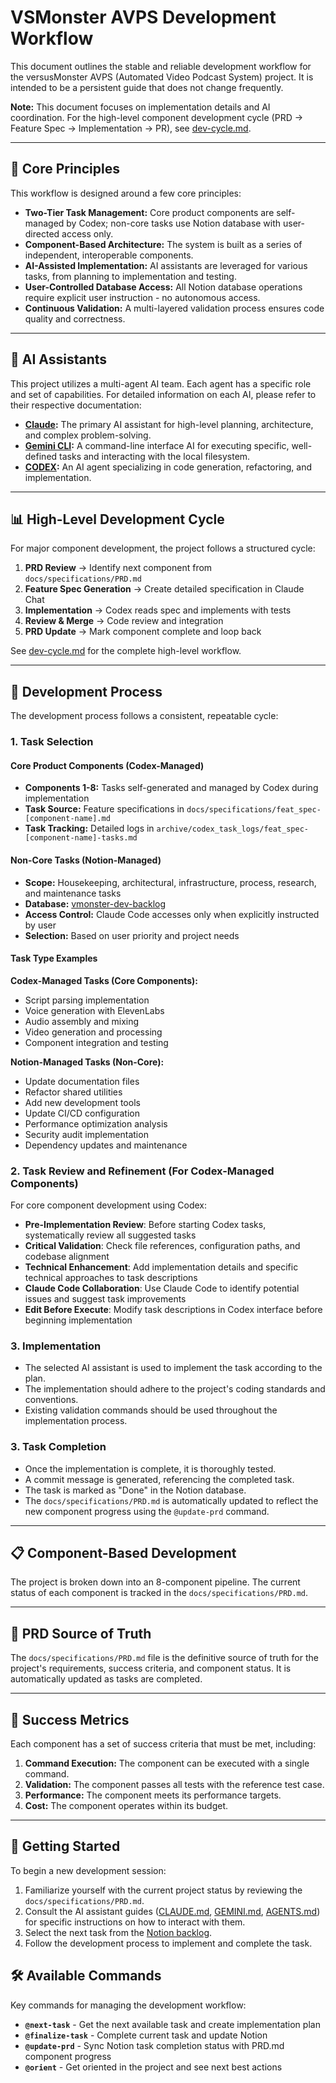 # VSMonster AVPS Development Workflow

This document outlines the stable and reliable development workflow for the versusMonster AVPS (Automated Video Podcast System) project. It is intended to be a persistent guide that does not change frequently.

**Note:** This document focuses on implementation details and AI coordination. For the high-level component development cycle (PRD → Feature Spec → Implementation → PR), see [dev-cycle.md](../docs/specifications/dev-cycle.md).

---

## 🎯 Core Principles

This workflow is designed around a few core principles:

*   **Two-Tier Task Management:** Core product components are self-managed by Codex; non-core tasks use Notion database with user-directed access only.
*   **Component-Based Architecture:** The system is built as a series of independent, interoperable components.
*   **AI-Assisted Implementation:** AI assistants are leveraged for various tasks, from planning to implementation and testing.
*   **User-Controlled Database Access:** All Notion database operations require explicit user instruction - no autonomous access.
*   **Continuous Validation:** A multi-layered validation process ensures code quality and correctness.

---

## 🤖 AI Assistants

This project utilizes a multi-agent AI team. Each agent has a specific role and set of capabilities. For detailed information on each AI, please refer to their respective documentation:

*   **[Claude](CLAUDE.md):** The primary AI assistant for high-level planning, architecture, and complex problem-solving.
*   **[Gemini CLI](GEMINI.md):** A command-line interface AI for executing specific, well-defined tasks and interacting with the local filesystem.
*   **[CODEX](AGENTS.md):** An AI agent specializing in code generation, refactoring, and implementation.

---

## 📊 High-Level Development Cycle

For major component development, the project follows a structured cycle:

1. **PRD Review** → Identify next component from `docs/specifications/PRD.md`
2. **Feature Spec Generation** → Create detailed specification in Claude Chat
3. **Implementation** → Codex reads spec and implements with tests
4. **Review & Merge** → Code review and integration
5. **PRD Update** → Mark component complete and loop back

See [dev-cycle.md](../docs/specifications/dev-cycle.md) for the complete high-level workflow.

---

## 🔄 Development Process

The development process follows a consistent, repeatable cycle:

### 1. Task Selection

#### Core Product Components (Codex-Managed)
*   **Components 1-8:** Tasks self-generated and managed by Codex during implementation
*   **Task Source:** Feature specifications in `docs/specifications/feat_spec-[component-name].md`
*   **Task Tracking:** Detailed logs in `archive/codex_task_logs/feat_spec-[component-name]-tasks.md`

#### Non-Core Tasks (Notion-Managed)
*   **Scope:** Housekeeping, architectural, infrastructure, process, research, and maintenance tasks
*   **Database:** [vmonster-dev-backlog](https://www.notion.so/22f859c6e596800786c6c1df9f865855)
*   **Access Control:** Claude Code accesses only when explicitly instructed by user
*   **Selection:** Based on user priority and project needs

#### Task Type Examples

**Codex-Managed Tasks (Core Components):**
- Script parsing implementation
- Voice generation with ElevenLabs
- Audio assembly and mixing
- Video generation and processing
- Component integration and testing

**Notion-Managed Tasks (Non-Core):**
- Update documentation files
- Refactor shared utilities
- Add new development tools
- Update CI/CD configuration
- Performance optimization analysis
- Security audit implementation
- Dependency updates and maintenance

### 2. Task Review and Refinement (For Codex-Managed Components)

For core component development using Codex:
*   **Pre-Implementation Review**: Before starting Codex tasks, systematically review all suggested tasks
*   **Critical Validation**: Check file references, configuration paths, and codebase alignment
*   **Technical Enhancement**: Add implementation details and specific technical approaches to task descriptions
*   **Claude Code Collaboration**: Use Claude Code to identify potential issues and suggest task improvements
*   **Edit Before Execute**: Modify task descriptions in Codex interface before beginning implementation

### 3. Implementation

*   The selected AI assistant is used to implement the task according to the plan.
*   The implementation should adhere to the project's coding standards and conventions.
*   Existing validation commands should be used throughout the implementation process.

### 3. Task Completion

*   Once the implementation is complete, it is thoroughly tested.
*   A commit message is generated, referencing the completed task.
*   The task is marked as "Done" in the Notion database.
*   The `docs/specifications/PRD.md` is automatically updated to reflect the new component progress using the `@update-prd` command.

---

## 📋 Component-Based Development

The project is broken down into an 8-component pipeline. The current status of each component is tracked in the `docs/specifications/PRD.md`.

---

## 📝 PRD Source of Truth

The `docs/specifications/PRD.md` file is the definitive source of truth for the project's requirements, success criteria, and component status. It is automatically updated as tasks are completed.

---

## 🎯 Success Metrics

Each component has a set of success criteria that must be met, including:

1.  **Command Execution:** The component can be executed with a single command.
2.  **Validation:** The component passes all tests with the reference test case.
3.  **Performance:** The component meets its performance targets.
4.  **Cost:** The component operates within its budget.

---

## 🚀 Getting Started

To begin a new development session:

1.  Familiarize yourself with the current project status by reviewing the `docs/specifications/PRD.md`.
2.  Consult the AI assistant guides ([CLAUDE.md](CLAUDE.md), [GEMINI.md](GEMINI.md), [AGENTS.md](AGENTS.md)) for specific instructions on how to interact with them.
3.  Select the next task from the [Notion backlog](https://www.notion.so/22f859c6e596800786c6c1df9f865855).
4.  Follow the development process to implement and complete the task.

## 🛠️ Available Commands

Key commands for managing the development workflow:

*   **`@next-task`** - Get the next available task and create implementation plan
*   **`@finalize-task`** - Complete current task and update Notion
*   **`@update-prd`** - Sync Notion task completion status with PRD.md component progress
*   **`@orient`** - Get oriented in the project and see next best actions